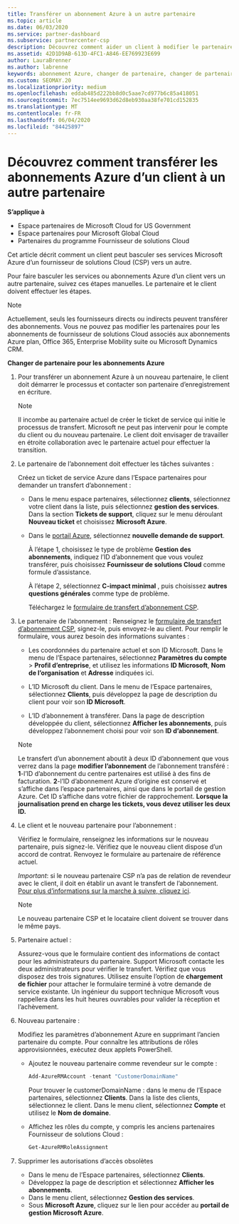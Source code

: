 ```yaml
---
title: Transférer un abonnement Azure à un autre partenaire
ms.topic: article
ms.date: 06/03/2020
ms.service: partner-dashboard
ms.subservice: partnercenter-csp
description: Découvrez comment aider un client à modifier le partenaire du programme CSP associé aux abonnements Azure de ce client.
ms.assetid: 42D1D9AB-613D-4FC1-A846-EE769923E699
author: LauraBrenner
ms.author: labrenne
keywords: abonnement Azure, changer de partenaire, changer de partenaire, acquérir un nouveau partenaire, autre partenaire
ms.custom: SEOMAY.20
ms.localizationpriority: medium
ms.openlocfilehash: eddab485d222bb8d0c5aae7cd977b6c85a418051
ms.sourcegitcommit: 7ec7514ee9693d62d8eb930aa38fe701cd152835
ms.translationtype: MT
ms.contentlocale: fr-FR
ms.lasthandoff: 06/04/2020
ms.locfileid: "84425897"
---
```

# <a name="learn-how-to-transfer-a-customers-azure-subscriptions-to-another-partner"></a>Découvrez comment transférer les abonnements Azure d’un client à un autre partenaire

**S’applique à**

- Espace partenaires de Microsoft Cloud for US Government
- Espace partenaires pour Microsoft Global Cloud
- Partenaires du programme Fournisseur de solutions Cloud

Cet article décrit comment un client peut basculer ses services Microsoft Azure d’un fournisseur de solutions Cloud (CSP) vers un autre.

Pour faire basculer les services ou abonnements Azure d’un client vers un autre partenaire, suivez ces étapes manuelles. Le partenaire et le client doivent effectuer les étapes.

>[!Note]  
>Actuellement, seuls les fournisseurs directs ou indirects peuvent transférer des abonnements.
>Vous ne pouvez pas modifier les partenaires pour les abonnements de fournisseur de solutions Cloud associés aux abonnements Azure plan, Office 365, Enterprise Mobility suite ou Microsoft Dynamics CRM.

**Changer de partenaire pour les abonnements Azure**

1. Pour transférer un abonnement Azure à un nouveau partenaire, le client doit démarrer le processus et contacter son partenaire d’enregistrement en écriture.

   >[!Note]
   >Il incombe au partenaire actuel de créer le ticket de service qui initie le processus de transfert. Microsoft ne peut pas intervenir pour le compte du client ou du nouveau partenaire. Le client doit envisager de travailler en étroite collaboration avec le partenaire actuel pour effectuer la transition.

2. Le partenaire de l’abonnement doit effectuer les tâches suivantes :

   Créez un ticket de service Azure dans l’Espace partenaires pour demander un transfert d’abonnement&nbsp;:

   - Dans le menu espace partenaires, sélectionnez **clients**, sélectionnez votre client dans la liste, puis sélectionnez **gestion des services**. Dans la section **Tickets de support**, cliquez sur le menu déroulant **Nouveau ticket** et choisissez **Microsoft Azure**.

   - Dans le [portail Azure](https://portal.azure.com), sélectionnez **nouvelle demande de support**.

     À l’étape&nbsp;1, choisissez le type de problème **Gestion des abonnements**, indiquez l’ID d’abonnement que vous voulez transférer, puis choisissez **Fournisseur de solutions&nbsp;Cloud** comme formule d’assistance.

     À l’étape 2, sélectionnez **C-impact minimal** , puis choisissez **autres questions générales** comme type de problème.

     Téléchargez le [formulaire de transfert d’abonnement CSP](https://assets.windowsphone.com/5222c408-e546-4e01-b72a-2ec7d4c43d57/CSP_Subscription_Transfer_Form_Azure_InvariantCulture_Default.zip).

3. Le partenaire de l’abonnement : Renseignez le [formulaire de transfert d’abonnement CSP](https://assets.windowsphone.com/5222c408-e546-4e01-b72a-2ec7d4c43d57/CSP_Subscription_Transfer_Form_Azure_InvariantCulture_Default.zip), signez-le, puis envoyez-le au client. Pour remplir le formulaire, vous aurez besoin des informations suivantes&nbsp;:

   - Les coordonnées du partenaire actuel et son ID Microsoft. Dans le menu de l’Espace partenaires, sélectionnez **Paramètres du compte** &gt; **Profil d’entreprise**, et utilisez les informations **ID Microsoft**, **Nom de l’organisation** et **Adresse** indiquées ici.

   - L’ID Microsoft du client. Dans le menu de l’Espace partenaires, sélectionnez **Clients**, puis développez la page de description du client pour voir son **ID&nbsp;Microsoft**.

   - L’ID d’abonnement à transférer. Dans la page de description développée du client, sélectionnez **Afficher les abonnements**, puis développez l’abonnement choisi pour voir son **ID d’abonnement**.

   >[!Note]
   >Le transfert d’un abonnement aboutit à deux ID d’abonnement que vous verrez dans la page **modifier l’abonnement** de l’abonnement transféré : **1**-l’ID d’abonnement du centre partenaires est utilisé à des fins de facturation. **2**-l’ID d’abonnement Azure d’origine est conservé et s’affiche dans l’espace partenaires, ainsi que dans le portail de gestion Azure. Cet ID s’affiche dans votre fichier de rapprochement.  **Lorsque la journalisation prend en charge les tickets, vous devez utiliser les deux ID.**

4. Le client et le nouveau partenaire pour l’abonnement :

   Vérifiez le formulaire, renseignez les informations sur le nouveau partenaire, puis signez-le. Vérifiez que le nouveau client dispose d’un accord de contrat. Renvoyez le formulaire au partenaire de référence actuel.

   *Important*: si le nouveau partenaire CSP n’a pas de relation de revendeur avec le client, il doit en établir un avant le transfert de l’abonnement. [Pour plus d’informations sur la marche à suivre, cliquez ici](request-a-relationship-with-a-customer.md).

   >[!Note]
   >Le nouveau partenaire CSP et le locataire client doivent se trouver dans le même pays. 

5. Partenaire actuel :

   Assurez-vous que le formulaire contient des informations de contact pour les administrateurs du partenaire. Support Microsoft contacte les deux administrateurs pour vérifier le transfert. Vérifiez que vous disposez des trois signatures. Utilisez ensuite l’option de **chargement de fichier** pour attacher le formulaire terminé à votre demande de service existante. Un ingénieur du support technique Microsoft vous rappellera dans les huit heures ouvrables pour valider la réception et l’achèvement.

6. Nouveau partenaire :

   Modifiez les paramètres d’abonnement Azure en supprimant l’ancien partenaire du compte. Pour connaître les attributions de rôles approvisionnées, exécutez deux applets PowerShell.

   - Ajoutez le nouveau partenaire comme revendeur sur le compte :

     ```powershell
     Add-AzureRMAccount -tenant "CustomerDomainName"
     ```

     Pour trouver le customerDomainName : dans le menu de l’Espace partenaires, sélectionnez **Clients**. Dans la liste des clients, sélectionnez le client. Dans le menu client, sélectionnez **Compte** et utilisez le **Nom de domaine**.

   - Affichez les rôles du compte, y compris les anciens partenaires Fournisseur de solutions Cloud :

     ```powershell
     Get-AzureRMRoleAssignment
     ```

7. Supprimer les autorisations d’accès obsolètes

   - Dans le menu de l’Espace partenaires, sélectionnez **Clients**.
   - Développez la page de description et sélectionnez **Afficher les abonnements**.
   - Dans le menu client, sélectionnez **Gestion des services**.
   - Sous **Microsoft&nbsp;Azure**, cliquez sur le lien pour accéder au **portail de gestion Microsoft&nbsp;Azure**.
